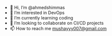 - 👋 Hi, I’m @ahmedshimmas
- 👀 I’m interested in DevOps
- 🌱 I’m currently learning coding
- 💞️ I’m looking to collaborate on CI/CD projects
- 📫 How to reach me mushayyy007@gmail.com

<!---
ahmedshimmas/ahmedshimmas is a ✨ special ✨ repository because its `README.md` (this file) appears on your GitHub profile.
You can click the Preview link to take a look at your changes.
--->
